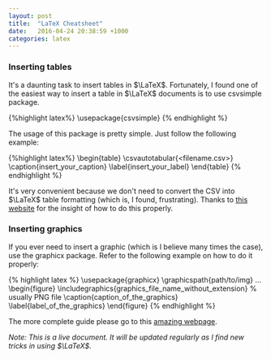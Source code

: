 ```yaml
---
layout: post
title:  "LaTeX Cheatsheet"
date:   2016-04-24 20:38:59 +1000
categories: latex
---
```


### Inserting tables

It's a daunting task to insert tables in $\LaTeX$. Fortunately, I found one of the easiest way to insert a table in $\LaTeX$ documents is to use csvsimple package.

{%highlight latex%}
\usepackage{csvsimple}
{% endhighlight %}

The usage of this package is pretty simple. Just follow the following example:

{%highlight latex%}
\begin{table}
	\csvautotabular{<filename.csv>}
	\caption{insert_your_caption}
	\label{insert_your_label}
\end{table}
{% endhighlight %}

It's very convenient because we don't need to convert the CSV into $\LaTeX$ table formatting (which is, I found, frustrating). Thanks to [this website][csv-simple] for the insight of how to do this properly.

### Inserting graphics

If you ever need to insert a graphic (which is I believe many times the case), use the graphicx package. Refer to the following example on how to do it properly:

{% highlight latex %}
\usepackage{graphicx}
\graphicspath{path/to/img}
...
\begin{figure}
	\includegraphics{graphics_file_name_without_extension} % usually PNG file
	\caption{caption_of_the_graphics}
	\label{label_of_the_graphics}
\end{figure}
{% endhighlight %}

The more complete guide please go to this [amazing webpage][latex-image].

_Note: This is a live document. It will be updated regularly as I find new tricks in using $\LaTeX$._

[csv-simple]: http://texblog.org/2012/05/30/generate-latex-tables-from-csv-files-excel/
[latex-image]: https://www.sharelatex.com/learn/Inserting_Images
